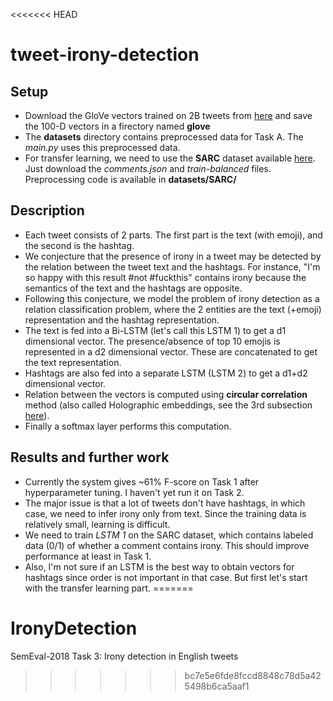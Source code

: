 <<<<<<< HEAD
# tweet-irony-detection

## Setup
* Download the GloVe vectors trained on 2B tweets from [here](http://nlp.stanford.edu/data/glove.twitter.27B.zip) and save the 100-D vectors in a firectory named __glove__
* The __datasets__ directory contains preprocessed data for Task A. The *main.py* uses this preprocessed data.
* For transfer learning, we need to use the __SARC__ dataset available [here](http://nlp.cs.princeton.edu/SARC/2.0/main/). Just download the *comments.json* and *train-balanced* files. Preprocessing code is available in __datasets/SARC/__ 

## Description
* Each tweet consists of 2 parts. The first part is the text (with emoji), and the second is the hashtag.
* We conjecture that the presence of irony in a tweet may be detected by the relation between the tweet text and the hashtags. For instance, "I'm so happy with this result #not #fuckthis" contains irony because the semantics of the text and the hashtags are opposite.
* Following this conjecture, we model the problem of irony detection as a relation classification problem, where the 2 entities are the text (+emoji) representation and the hashtag representation.
* The text is fed into a Bi-LSTM (let's call this LSTM 1) to get a d1 dimensional vector. The presence/absence of top 10 emojis is represented in a d2 dimensional vector. These are concatenated to get the text representation.
* Hashtags are also fed into a separate LSTM (LSTM 2) to get a d1+d2 dimensional vector.
* Relation between the vectors is computed using __circular correlation__ method (also called Holographic embeddings, see the 3rd subsection [here](https://medium.com/explorations-in-language-and-learning/beyond-euclidean-embeddings-c125bbd07398)).
* Finally a softmax layer performs this computation.

## Results and further work
* Currently the system gives ~61% F-score on Task 1 after hyperparameter tuning. I haven't yet run it on Task 2.
* The major issue is that a lot of tweets don't have hashtags, in which case, we need to infer irony only from text. Since the training data is relatively small, learning is difficult.
* We need to train *LSTM 1* on the SARC dataset, which contains labeled data (0/1) of whether a comment contains irony. This should improve performance at least in Task 1.
* Also, I'm not sure if an LSTM is the best way to obtain vectors for hashtags since order is not important in that case. But first let's start with the transfer learning part.
=======
# IronyDetection
SemEval-2018 Task 3: Irony detection in English tweets
>>>>>>> bc7e5e6fde8fccd8848c78d5a425498b6ca5aaf1
